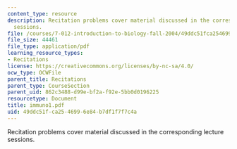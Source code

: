 ```yaml
---
content_type: resource
description: Recitation problems cover material discussed in the corresponding lecture
  sessions.
file: /courses/7-012-introduction-to-biology-fall-2004/49ddc51fca2546996e84b7df1f7f7c4a_immuno1.pdf
file_size: 44461
file_type: application/pdf
learning_resource_types:
- Recitations
license: https://creativecommons.org/licenses/by-nc-sa/4.0/
ocw_type: OCWFile
parent_title: Recitations
parent_type: CourseSection
parent_uid: 862c3488-d99e-bf2a-f92e-5bb0d0196225
resourcetype: Document
title: immuno1.pdf
uid: 49ddc51f-ca25-4699-6e84-b7df1f7f7c4a
---
```

Recitation problems cover material discussed in the corresponding lecture sessions.